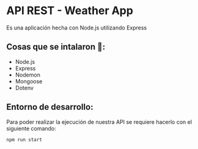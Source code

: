 # API REST - Weather App
Es una aplicación hecha con Node.js utilizando Express

## Cosas que se intalaron 📲: 
  - Node.js
  - Express
  - Nodemon
  - Mongoose
  - Dotenv   

## Entorno de desarrollo: 
Para poder realizar la ejecución de nuestra API se requiere hacerlo con el siguiente comando:

```bash 
npm run start 
```
